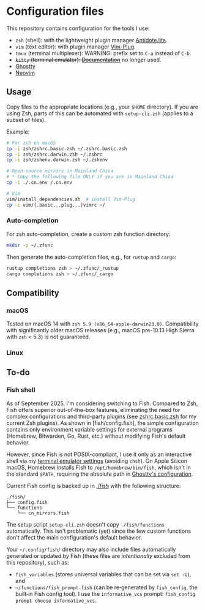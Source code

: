 # Configuration files

This repository contains configuration for the tools I use:

- `zsh` (shell): with the lightweight plugin manager [Antidote.lite](https://github.com/mattmc3/zsh_unplugged).
- `vim` (text editor): with plugin manager [Vim-Plug](https://github.com/junegunn/vim-plug).
- `tmux` (terminal multiplexer): WARNING: prefix set to `C-a` instead of `C-b`.
- ~~`kitty` (terminal emulator): [Documentation](https://sw.kovidgoyal.net/kitty/)~~ no longer used.
- [Ghostty](https://ghostty.org)
- [Neovim](https://github.com/neovim/neovim)

## Usage

Copy files to the appropriate locations (e.g., your `$HOME` directory). If you are using Zsh, parts of this can be automated with `setup-cli.zsh` (applies to a subset of files).

Example:

```zsh
# For zsh on macOS
cp -i zsh/zshrc.basic.zsh ~/.zshrc.basic.zsh
cp -i zsh/zshrc.darwin.zsh ~/.zshrc
cp -i zsh/zshenv.darwin.zsh ~/.zshenv

# Open-source mirrors in Mainland China
# * Copy the following file ONLY if you are in Mainland China
cp -i ./.cn.env /.cn.env

# Vim
vim/install_dependencies.sh  # install Vim-Plug
cp -i vim/{.basic.,.plug.,.}vimrc ~/
```

### Auto-completion

For zsh auto-completion, create a custom zsh function directory:

```zsh
mkdir -p ~/.zfunc
```

Then generate the auto-completion files, e.g., for `rustup` and `cargo`:

```zsh
rustup completions zsh > ~/.zfunc/_rustup
cargo completions zsh > ~/.zfunc/_cargo
```

## Compatibility

### macOS

Tested on macOS 14 with `zsh 5.9 (x86_64-apple-darwin23.0)`. Compatibility with significantly older macOS releases (e.g., macOS pre-10.13 High Sierra with `zsh` < 5.3) is not guaranteed.

### Linux

## To-do

### Fish shell

As of September 2025, I'm considering switching to Fish. Compared to Zsh, Fish offers superior out-of-the-box features, eliminating the need for complex configurations and third-party plugins (see [zshrc.basic.zsh](zsh/zshrc.basic.zsh) for my current Zsh plugins). As shown in [fish/config.fish], the simple configuration contains only environment variable settings for external programs (Homebrew, Bitwarden, Go, Rust, etc.) without modifying Fish's default behavior.

However, since Fish is not POSIX-compliant, I use it only as an interactive shell via my [terminal emulator settings](ghostty/config.linux) (avoiding `chsh`). On Apple Silicon macOS, Homebrew installs Fish to `/opt/homebrew/bin/fish`, which isn't in the standard `$PATH`, requiring the absolute path in [Ghostty's configuration](ghostty/config.darwin).

Current Fish config is backed up in [./fish](./fish) with the following structure:

```text
./fish/
├── config.fish
└── functions
    └── cn_mirrors.fish
```

The setup script `setup-cli.zsh` doesn't copy `./fish/functions` automatically. This isn't problematic (yet) since the few custom functions don't affect the main configuration's default behavior.

Your `~/.config/fish/` directory may also include files automatically generated or updated by Fish (these files are *intentionally* excluded from this repository), such as:

- `fish_variables` (stores universal variables that can be set via `set -U`), and
- `~/functions/fish_prompt.fish` (can be re‑generated by `fish_config`, the built‑in Fish config tool). I use the `informative_vcs` prompt: `fish_config prompt choose informative_vcs`.
